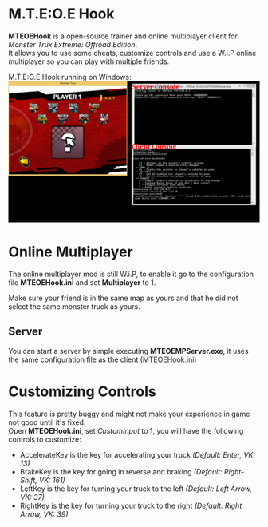 # M.T.E:O.E Hook
**MTEOEHook** is a open-source trainer and online multiplayer client for *Monster Trux Extreme: Offroad Edition*.                             
It allows you to use some cheats, customize controls and use a W.i.P online multiplayer so you can play with multiple friends.                     

M.T.E:O.E Hook running on Windows:
![mteoehook](https://github.com/BuilderDemo7/MTEOEHook/blob/master/mteoehook.png)

# Online Multiplayer
The online multiplayer mod is still W.i.P, to enable it go to the configuration file **MTEOEHook.ini** 
and set **Multiplayer** to 1.              
               
Make sure your friend is in the same map as yours and that he did not select the same monster truck as yours.                      
## Server
You can start a server by simple executing **MTEOEMPServer.exe**, it uses the same configuration file as the client (MTEOEHook.ini)
# Customizing Controls
This feature is pretty buggy and might not make your experience in game not good until it's fixed.                           
Open **MTEOEHook.ini**, set *CustomInput* to 1, you will have the following controls to customize:

- AccelerateKey is the key for accelerating your truck *(Default: Enter, VK: 13)*
- BrakeKey is the key for going in reverse and braking *(Default: Right-Shift, VK: 161)*
- LeftKey is the key for turning your truck to the left *(Default: Left Arrow, VK: 37)*
- RightKey is the key for turning your truck to the right *(Default: Right Arrow, VK: 39)*